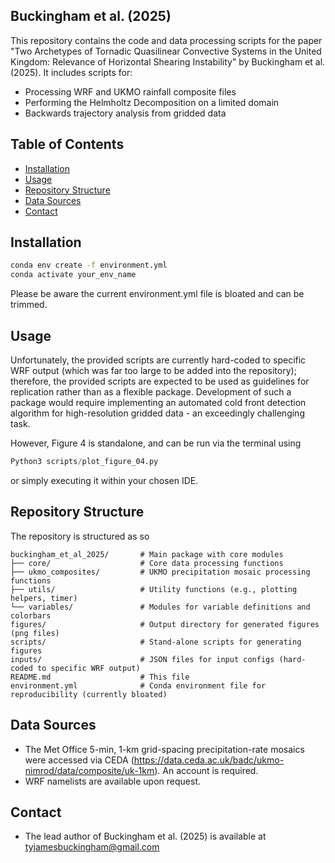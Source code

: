 ## Buckingham et al. (2025)
This repository contains the code and data processing scripts for the paper 
"Two Archetypes of Tornadic Quasilinear Convective Systems in the United Kingdom: 
Relevance of Horizontal Shearing Instability" by Buckingham et al. (2025). 
It includes scripts for:

- Processing WRF and UKMO rainfall composite files
- Performing the Helmholtz Decomposition on a limited domain
- Backwards trajectory analysis from gridded data

## Table of Contents

- [Installation](#installation)
- [Usage](#usage)
- [Repository Structure](#repository-structure)
- [Data Sources](#data-sources)
- [Contact](#contact)

## Installation

```bash
conda env create -f environment.yml
conda activate your_env_name
```
Please be aware the current environment.yml file is bloated and can be trimmed.

## Usage
Unfortunately, the provided scripts are currently hard-coded to specific WRF output (which was far too large to be added into the repository); therefore, the provided scripts are expected to be used as guidelines for replication rather than as a flexible package. Development of such a package would require implementing an automated cold front detection algorithm for high-resolution gridded data - an exceedingly challenging task. 

However, Figure 4 is standalone, and can be run via the terminal using

```python
Python3 scripts/plot_figure_04.py
```

or simply executing it within your chosen IDE.

## Repository Structure
The repository is structured as so

```plaintext
buckingham_et_al_2025/       # Main package with core modules
├── core/                    # Core data processing functions
├── ukmo_composites/         # UKMO precipitation mosaic processing functions
├── utils/                   # Utility functions (e.g., plotting helpers, timer)
└── variables/               # Modules for variable definitions and colorbars
figures/                     # Output directory for generated figures (png files)
scripts/                     # Stand-alone scripts for generating figures
inputs/                      # JSON files for input configs (hard-coded to specific WRF output)
README.md                    # This file
environment.yml              # Conda environment file for reproducibility (currently bloated)
```

## Data Sources
- The Met Office 5-min, 1-km grid-spacing precipitation-rate mosaics were accessed via CEDA (https://data.ceda.ac.uk/badc/ukmo-nimrod/data/composite/uk-1km). An account is required.
- WRF namelists are available upon request.

## Contact
- The lead author of Buckingham et al. (2025) is available at tyjamesbuckingham@gmail.com

